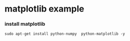 # matplotlib example

### install matplotlib

```
sudo apt-get install python-numpy  python-matplotlib -y
```
